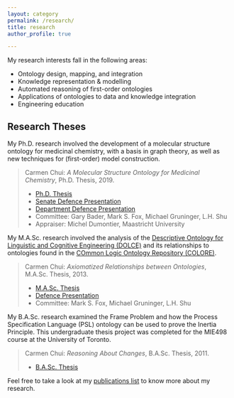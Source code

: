 ```yaml
---
layout: category
permalink: /research/
title: research
author_profile: true

---
```


My research interests fall in the following areas:
* Ontology design, mapping, and integration
* Knowledge representation & modelling
* Automated reasoning of first-order ontologies
* Applications of ontologies to data and knowledge integration
* Engineering education


## Research Theses

My Ph.D. research involved the development of a molecular structure ontology for medicinal chemistry, with a basis in graph theory, as well as new techniques for (first-order) model construction.

> Carmen Chui: _A Molecular Structure Ontology for Medicinal Chemistry_, Ph.D. Thesis, 2019.
> * [Ph.D. Thesis](http://hdl.handle.net/1807/97001)
> * [Senate Defence Presentation](/files/cchui_phd_senate_defence.pdf)
> * [Department Defence Presentation](/files/cchui_phd_dept_defence.pdf)
> * Committee: Gary Bader, Mark S. Fox, Michael Gruninger, L.H. Shu
> * Appraiser: Michel Dumontier, Maastricht University

My M.A.Sc. research involved the analysis of the [Descriptive Ontology for Linguistic and Cognitive Engineering (DOLCE)](http://www.loa.istc.cnr.it/dolce/overview.html) and its relationships to ontologies found in the [COmmon Logic Ontology Repository (COLORE)](http://colore.oor.net/).

> Carmen Chui: _Axiomatized Relationships between Ontologies_, M.A.Sc. Thesis, 2013.
> * [M.A.Sc. Thesis](http://hdl.handle.net/1807/42747)
> * [Defence Presentation](/files/cchui_masc_defence.pdf)
> * Committee: Mark S. Fox, Michael Gruninger, L.H. Shu

My B.A.Sc. research examined the Frame Problem and how the Process Specification Language (PSL) ontology can be used to prove the Inertia Principle.  This undergraduate thesis project was completed for the MIE498 course at the University of Toronto.

> Carmen Chui: _Reasoning About Changes_, B.A.Sc. Thesis, 2011.
> * [B.A.Sc. Thesis](/files/cchui_basc_thesis.pdf)

<!---
## Previous Work

Carmen Chui, Michael Grüninger: _A Molecular Structure Ontology for Medicinal Chemistry_. FOIS 2016: 285-298 [https://doi.org/10.3233/978-1-61499-660-6-285](https://doi.org/10.3233/978-1-61499-660-6-285)
--->

Feel free to take a look at my [publications list](/publications/) to know more about my research.
